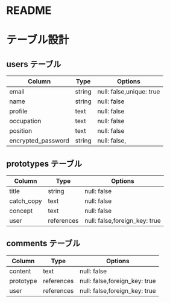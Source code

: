 # README

# テーブル設計

## users テーブル
| Column             | Type   | Options     | 
| ------------------ | ------ | ----------- | 
| email              | string | null: false,unique: true | 
| name               | string | null: false | 
| profile            | text   | null: false | 
| occupation         | text   | null: false | 
| position           | text   | null: false | 
| encrypted_password | string | null: false,|

## prototypes テーブル
| Column             | Type   | Options     | 
| ------------------ | ------ | ----------- | 
| title              | string | null: false | 
| catch_copy         | text   | null: false | 
| concept            | text   | null: false | 
| user               | references | null: false,foreign_key: true |


## comments テーブル
| Column             | Type   | Options     | 
| ------------------ | ------ | ----------- | 
| content            | text   | null: false | 
| prototype          | references | null: false,foreign_key: true | 
| user               | references | null: false,foreign_key: true |

